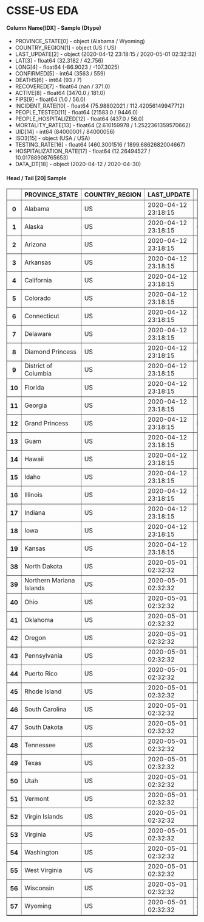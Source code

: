 # CSSE-US EDA 

#### Column Name[IDX] - Sample (Dtype) 
- PROVINCE_STATE[0] - object (Alabama / Wyoming) 
- COUNTRY_REGION[1] - object (US / US) 
- LAST_UPDATE[2] - object (2020-04-12 23:18:15 / 2020-05-01 02:32:32) 
- LAT[3] - float64 (32.3182 / 42.756) 
- LONG[4] - float64 (-86.9023 / -107.3025) 
- CONFIRMED[5] - int64 (3563 / 559) 
- DEATHS[6] - int64 (93 / 7) 
- RECOVERED[7] - float64 (nan / 371.0) 
- ACTIVE[8] - float64 (3470.0 / 181.0) 
- FIPS[9] - float64 (1.0 / 56.0) 
- INCIDENT_RATE[10] - float64 (75.98802021 / 112.42056149947712) 
- PEOPLE_TESTED[11] - float64 (21583.0 / 9446.0) 
- PEOPLE_HOSPITALIZED[12] - float64 (437.0 / 56.0) 
- MORTALITY_RATE[13] - float64 (2.610159978 / 1.2522361359570662) 
- UID[14] - int64 (84000001 / 84000056) 
- ISO3[15] - object (USA / USA) 
- TESTING_RATE[16] - float64 (460.3001516 / 1899.6862682004667) 
- HOSPITALIZATION_RATE[17] - float64 (12.26494527 / 10.01788908765653) 
- DATA_DT[18] - object (2020-04-12 / 2020-04-30) 


#### Head / Tail [20] Sample 

<table border="1" class="dataframe">
  <thead>
    <tr style="text-align: right;">
      <th></th>
      <th>PROVINCE_STATE</th>
      <th>COUNTRY_REGION</th>
      <th>LAST_UPDATE</th>
      <th>LAT</th>
      <th>LONG</th>
      <th>CONFIRMED</th>
      <th>DEATHS</th>
      <th>RECOVERED</th>
      <th>ACTIVE</th>
      <th>FIPS</th>
      <th>INCIDENT_RATE</th>
      <th>PEOPLE_TESTED</th>
      <th>PEOPLE_HOSPITALIZED</th>
      <th>MORTALITY_RATE</th>
      <th>UID</th>
      <th>ISO3</th>
      <th>TESTING_RATE</th>
      <th>HOSPITALIZATION_RATE</th>
      <th>DATA_DT</th>
    </tr>
  </thead>
  <tbody>
    <tr>
      <th>0</th>
      <td>Alabama</td>
      <td>US</td>
      <td>2020-04-12 23:18:15</td>
      <td>32.3182</td>
      <td>-86.9023</td>
      <td>3563</td>
      <td>93</td>
      <td>NaN</td>
      <td>3470.0</td>
      <td>1.0</td>
      <td>75.988020</td>
      <td>21583.0</td>
      <td>437.0</td>
      <td>2.610160</td>
      <td>84000001</td>
      <td>USA</td>
      <td>460.300152</td>
      <td>12.264945</td>
      <td>2020-04-12</td>
    </tr>
    <tr>
      <th>1</th>
      <td>Alaska</td>
      <td>US</td>
      <td>2020-04-12 23:18:15</td>
      <td>61.3707</td>
      <td>-152.4044</td>
      <td>272</td>
      <td>8</td>
      <td>66.0</td>
      <td>264.0</td>
      <td>2.0</td>
      <td>45.504049</td>
      <td>8038.0</td>
      <td>31.0</td>
      <td>2.941176</td>
      <td>84000002</td>
      <td>USA</td>
      <td>1344.711576</td>
      <td>11.397059</td>
      <td>2020-04-12</td>
    </tr>
    <tr>
      <th>2</th>
      <td>Arizona</td>
      <td>US</td>
      <td>2020-04-12 23:18:15</td>
      <td>33.7298</td>
      <td>-111.4312</td>
      <td>3542</td>
      <td>115</td>
      <td>NaN</td>
      <td>3427.0</td>
      <td>4.0</td>
      <td>48.662422</td>
      <td>42109.0</td>
      <td>NaN</td>
      <td>3.246753</td>
      <td>84000004</td>
      <td>USA</td>
      <td>578.522286</td>
      <td>NaN</td>
      <td>2020-04-12</td>
    </tr>
    <tr>
      <th>3</th>
      <td>Arkansas</td>
      <td>US</td>
      <td>2020-04-12 23:18:15</td>
      <td>34.9697</td>
      <td>-92.3731</td>
      <td>1280</td>
      <td>27</td>
      <td>367.0</td>
      <td>1253.0</td>
      <td>5.0</td>
      <td>49.439423</td>
      <td>19722.0</td>
      <td>130.0</td>
      <td>2.109375</td>
      <td>84000005</td>
      <td>USA</td>
      <td>761.753354</td>
      <td>10.156250</td>
      <td>2020-04-12</td>
    </tr>
    <tr>
      <th>4</th>
      <td>California</td>
      <td>US</td>
      <td>2020-04-12 23:18:15</td>
      <td>36.1162</td>
      <td>-119.6816</td>
      <td>22795</td>
      <td>640</td>
      <td>NaN</td>
      <td>22155.0</td>
      <td>6.0</td>
      <td>58.137726</td>
      <td>190328.0</td>
      <td>5234.0</td>
      <td>2.812020</td>
      <td>84000006</td>
      <td>USA</td>
      <td>485.423868</td>
      <td>22.961176</td>
      <td>2020-04-12</td>
    </tr>
    <tr>
      <th>5</th>
      <td>Colorado</td>
      <td>US</td>
      <td>2020-04-12 23:18:15</td>
      <td>39.0598</td>
      <td>-105.3111</td>
      <td>7307</td>
      <td>289</td>
      <td>NaN</td>
      <td>7018.0</td>
      <td>8.0</td>
      <td>128.943729</td>
      <td>34873.0</td>
      <td>1376.0</td>
      <td>3.955112</td>
      <td>84000008</td>
      <td>USA</td>
      <td>615.389991</td>
      <td>18.831258</td>
      <td>2020-04-12</td>
    </tr>
    <tr>
      <th>6</th>
      <td>Connecticut</td>
      <td>US</td>
      <td>2020-04-12 23:18:15</td>
      <td>41.5978</td>
      <td>-72.7554</td>
      <td>12035</td>
      <td>554</td>
      <td>NaN</td>
      <td>11481.0</td>
      <td>9.0</td>
      <td>337.560483</td>
      <td>41220.0</td>
      <td>1654.0</td>
      <td>4.603241</td>
      <td>84000009</td>
      <td>USA</td>
      <td>1156.148159</td>
      <td>13.743249</td>
      <td>2020-04-12</td>
    </tr>
    <tr>
      <th>7</th>
      <td>Delaware</td>
      <td>US</td>
      <td>2020-04-12 23:18:15</td>
      <td>39.3185</td>
      <td>-75.5071</td>
      <td>1625</td>
      <td>35</td>
      <td>191.0</td>
      <td>1590.0</td>
      <td>10.0</td>
      <td>166.878217</td>
      <td>11103.0</td>
      <td>190.0</td>
      <td>2.153846</td>
      <td>84000010</td>
      <td>USA</td>
      <td>1140.214672</td>
      <td>11.692308</td>
      <td>2020-04-12</td>
    </tr>
    <tr>
      <th>8</th>
      <td>Diamond Princess</td>
      <td>US</td>
      <td>2020-04-12 23:18:15</td>
      <td>NaN</td>
      <td>NaN</td>
      <td>49</td>
      <td>0</td>
      <td>0.0</td>
      <td>49.0</td>
      <td>888.0</td>
      <td>NaN</td>
      <td>NaN</td>
      <td>NaN</td>
      <td>0.000000</td>
      <td>84088888</td>
      <td>USA</td>
      <td>NaN</td>
      <td>NaN</td>
      <td>2020-04-12</td>
    </tr>
    <tr>
      <th>9</th>
      <td>District of Columbia</td>
      <td>US</td>
      <td>2020-04-12 23:18:15</td>
      <td>38.8974</td>
      <td>-77.0268</td>
      <td>1875</td>
      <td>50</td>
      <td>493.0</td>
      <td>1825.0</td>
      <td>11.0</td>
      <td>265.675190</td>
      <td>10640.0</td>
      <td>NaN</td>
      <td>2.666667</td>
      <td>84000011</td>
      <td>USA</td>
      <td>1507.618148</td>
      <td>NaN</td>
      <td>2020-04-12</td>
    </tr>
    <tr>
      <th>10</th>
      <td>Florida</td>
      <td>US</td>
      <td>2020-04-12 23:18:15</td>
      <td>27.7663</td>
      <td>-81.6868</td>
      <td>19895</td>
      <td>461</td>
      <td>NaN</td>
      <td>19434.0</td>
      <td>12.0</td>
      <td>93.700227</td>
      <td>182753.0</td>
      <td>2772.0</td>
      <td>2.317165</td>
      <td>84000012</td>
      <td>USA</td>
      <td>860.718651</td>
      <td>13.933149</td>
      <td>2020-04-12</td>
    </tr>
    <tr>
      <th>11</th>
      <td>Georgia</td>
      <td>US</td>
      <td>2020-04-12 23:18:15</td>
      <td>33.0406</td>
      <td>-83.6431</td>
      <td>12452</td>
      <td>433</td>
      <td>NaN</td>
      <td>12019.0</td>
      <td>13.0</td>
      <td>122.808141</td>
      <td>54453.0</td>
      <td>2505.0</td>
      <td>3.477353</td>
      <td>84000013</td>
      <td>USA</td>
      <td>537.043983</td>
      <td>20.117250</td>
      <td>2020-04-12</td>
    </tr>
    <tr>
      <th>12</th>
      <td>Grand Princess</td>
      <td>US</td>
      <td>2020-04-12 23:18:15</td>
      <td>NaN</td>
      <td>NaN</td>
      <td>103</td>
      <td>0</td>
      <td>0.0</td>
      <td>103.0</td>
      <td>999.0</td>
      <td>NaN</td>
      <td>NaN</td>
      <td>NaN</td>
      <td>0.000000</td>
      <td>84099999</td>
      <td>USA</td>
      <td>NaN</td>
      <td>NaN</td>
      <td>2020-04-12</td>
    </tr>
    <tr>
      <th>13</th>
      <td>Guam</td>
      <td>US</td>
      <td>2020-04-12 23:18:15</td>
      <td>13.4443</td>
      <td>144.7937</td>
      <td>133</td>
      <td>5</td>
      <td>58.0</td>
      <td>128.0</td>
      <td>66.0</td>
      <td>80.984479</td>
      <td>826.0</td>
      <td>13.0</td>
      <td>3.759398</td>
      <td>316</td>
      <td>GUM</td>
      <td>502.956238</td>
      <td>9.774436</td>
      <td>2020-04-12</td>
    </tr>
    <tr>
      <th>14</th>
      <td>Hawaii</td>
      <td>US</td>
      <td>2020-04-12 23:18:15</td>
      <td>21.0943</td>
      <td>-157.4983</td>
      <td>499</td>
      <td>9</td>
      <td>300.0</td>
      <td>490.0</td>
      <td>15.0</td>
      <td>35.245440</td>
      <td>17968.0</td>
      <td>44.0</td>
      <td>1.803607</td>
      <td>84000015</td>
      <td>USA</td>
      <td>1269.118355</td>
      <td>8.817635</td>
      <td>2020-04-12</td>
    </tr>
    <tr>
      <th>15</th>
      <td>Idaho</td>
      <td>US</td>
      <td>2020-04-12 23:18:15</td>
      <td>44.2405</td>
      <td>-114.4788</td>
      <td>1407</td>
      <td>27</td>
      <td>NaN</td>
      <td>1380.0</td>
      <td>16.0</td>
      <td>87.364335</td>
      <td>14308.0</td>
      <td>131.0</td>
      <td>1.918977</td>
      <td>84000016</td>
      <td>USA</td>
      <td>888.421400</td>
      <td>9.310590</td>
      <td>2020-04-12</td>
    </tr>
    <tr>
      <th>16</th>
      <td>Illinois</td>
      <td>US</td>
      <td>2020-04-12 23:18:15</td>
      <td>40.3495</td>
      <td>-88.9861</td>
      <td>20852</td>
      <td>720</td>
      <td>NaN</td>
      <td>20132.0</td>
      <td>17.0</td>
      <td>177.680782</td>
      <td>100735.0</td>
      <td>3680.0</td>
      <td>3.452906</td>
      <td>84000017</td>
      <td>USA</td>
      <td>858.367234</td>
      <td>17.648187</td>
      <td>2020-04-12</td>
    </tr>
    <tr>
      <th>17</th>
      <td>Indiana</td>
      <td>US</td>
      <td>2020-04-12 23:18:15</td>
      <td>39.8494</td>
      <td>-86.2583</td>
      <td>7928</td>
      <td>343</td>
      <td>NaN</td>
      <td>7585.0</td>
      <td>18.0</td>
      <td>121.149255</td>
      <td>42489.0</td>
      <td>NaN</td>
      <td>4.326438</td>
      <td>84000018</td>
      <td>USA</td>
      <td>649.282380</td>
      <td>NaN</td>
      <td>2020-04-12</td>
    </tr>
    <tr>
      <th>18</th>
      <td>Iowa</td>
      <td>US</td>
      <td>2020-04-12 23:18:15</td>
      <td>42.0115</td>
      <td>-93.2105</td>
      <td>1587</td>
      <td>41</td>
      <td>674.0</td>
      <td>1546.0</td>
      <td>19.0</td>
      <td>60.556040</td>
      <td>17592.0</td>
      <td>129.0</td>
      <td>2.583491</td>
      <td>84000019</td>
      <td>USA</td>
      <td>671.267705</td>
      <td>8.128544</td>
      <td>2020-04-12</td>
    </tr>
    <tr>
      <th>19</th>
      <td>Kansas</td>
      <td>US</td>
      <td>2020-04-12 23:18:15</td>
      <td>38.5266</td>
      <td>-96.7265</td>
      <td>1344</td>
      <td>56</td>
      <td>NaN</td>
      <td>1288.0</td>
      <td>20.0</td>
      <td>55.116121</td>
      <td>13253.0</td>
      <td>298.0</td>
      <td>4.166667</td>
      <td>84000020</td>
      <td>USA</td>
      <td>543.492525</td>
      <td>22.172619</td>
      <td>2020-04-12</td>
    </tr>
    <tr>
      <th>38</th>
      <td>North Dakota</td>
      <td>US</td>
      <td>2020-05-01 02:32:32</td>
      <td>47.5289</td>
      <td>-99.7840</td>
      <td>1067</td>
      <td>19</td>
      <td>458.0</td>
      <td>590.0</td>
      <td>38.0</td>
      <td>175.951242</td>
      <td>27460.0</td>
      <td>85.0</td>
      <td>1.780694</td>
      <td>84000038</td>
      <td>USA</td>
      <td>4528.229703</td>
      <td>7.966261</td>
      <td>2020-04-30</td>
    </tr>
    <tr>
      <th>39</th>
      <td>Northern Mariana Islands</td>
      <td>US</td>
      <td>2020-05-01 02:32:32</td>
      <td>15.0979</td>
      <td>145.6739</td>
      <td>14</td>
      <td>2</td>
      <td>12.0</td>
      <td>0.0</td>
      <td>69.0</td>
      <td>25.388075</td>
      <td>599.0</td>
      <td>NaN</td>
      <td>14.285714</td>
      <td>580</td>
      <td>MNP</td>
      <td>1086.246917</td>
      <td>NaN</td>
      <td>2020-04-30</td>
    </tr>
    <tr>
      <th>40</th>
      <td>Ohio</td>
      <td>US</td>
      <td>2020-05-01 02:32:32</td>
      <td>40.3888</td>
      <td>-82.7649</td>
      <td>18027</td>
      <td>976</td>
      <td>0.0</td>
      <td>17051.0</td>
      <td>39.0</td>
      <td>161.331894</td>
      <td>133890.0</td>
      <td>3533.0</td>
      <td>5.414101</td>
      <td>84000039</td>
      <td>USA</td>
      <td>1198.243042</td>
      <td>19.598380</td>
      <td>2020-04-30</td>
    </tr>
    <tr>
      <th>41</th>
      <td>Oklahoma</td>
      <td>US</td>
      <td>2020-05-01 02:32:32</td>
      <td>35.5653</td>
      <td>-96.9289</td>
      <td>3618</td>
      <td>222</td>
      <td>2401.0</td>
      <td>995.0</td>
      <td>40.0</td>
      <td>98.916403</td>
      <td>63422.0</td>
      <td>703.0</td>
      <td>6.135987</td>
      <td>84000040</td>
      <td>USA</td>
      <td>1733.962447</td>
      <td>19.430625</td>
      <td>2020-04-30</td>
    </tr>
    <tr>
      <th>42</th>
      <td>Oregon</td>
      <td>US</td>
      <td>2020-05-01 02:32:32</td>
      <td>44.5720</td>
      <td>-122.0709</td>
      <td>2510</td>
      <td>103</td>
      <td>0.0</td>
      <td>2407.0</td>
      <td>41.0</td>
      <td>62.639223</td>
      <td>56032.0</td>
      <td>578.0</td>
      <td>4.103586</td>
      <td>84000041</td>
      <td>USA</td>
      <td>1398.327059</td>
      <td>23.027888</td>
      <td>2020-04-30</td>
    </tr>
    <tr>
      <th>43</th>
      <td>Pennsylvania</td>
      <td>US</td>
      <td>2020-05-01 02:32:32</td>
      <td>40.5908</td>
      <td>-77.2098</td>
      <td>47971</td>
      <td>2475</td>
      <td>0.0</td>
      <td>45496.0</td>
      <td>42.0</td>
      <td>381.100389</td>
      <td>221365.0</td>
      <td>NaN</td>
      <td>5.159367</td>
      <td>84000042</td>
      <td>USA</td>
      <td>1758.610151</td>
      <td>NaN</td>
      <td>2020-04-30</td>
    </tr>
    <tr>
      <th>44</th>
      <td>Puerto Rico</td>
      <td>US</td>
      <td>2020-05-01 02:32:32</td>
      <td>18.2208</td>
      <td>-66.5901</td>
      <td>1539</td>
      <td>92</td>
      <td>0.0</td>
      <td>1447.0</td>
      <td>72.0</td>
      <td>52.464574</td>
      <td>10852.0</td>
      <td>NaN</td>
      <td>5.977908</td>
      <td>630</td>
      <td>PRI</td>
      <td>369.945129</td>
      <td>NaN</td>
      <td>2020-04-30</td>
    </tr>
    <tr>
      <th>45</th>
      <td>Rhode Island</td>
      <td>US</td>
      <td>2020-05-01 02:32:32</td>
      <td>41.6809</td>
      <td>-71.5118</td>
      <td>8621</td>
      <td>266</td>
      <td>461.0</td>
      <td>7894.0</td>
      <td>44.0</td>
      <td>813.792465</td>
      <td>63710.0</td>
      <td>896.0</td>
      <td>3.085489</td>
      <td>84000044</td>
      <td>USA</td>
      <td>6014.002781</td>
      <td>10.393226</td>
      <td>2020-04-30</td>
    </tr>
    <tr>
      <th>46</th>
      <td>South Carolina</td>
      <td>US</td>
      <td>2020-05-01 02:32:32</td>
      <td>33.8569</td>
      <td>-80.9450</td>
      <td>6095</td>
      <td>244</td>
      <td>3252.0</td>
      <td>2599.0</td>
      <td>45.0</td>
      <td>120.933140</td>
      <td>56512.0</td>
      <td>1000.0</td>
      <td>4.003281</td>
      <td>84000045</td>
      <td>USA</td>
      <td>1121.275403</td>
      <td>16.406891</td>
      <td>2020-04-30</td>
    </tr>
    <tr>
      <th>47</th>
      <td>South Dakota</td>
      <td>US</td>
      <td>2020-05-01 02:32:32</td>
      <td>44.2998</td>
      <td>-99.4388</td>
      <td>2449</td>
      <td>17</td>
      <td>1573.0</td>
      <td>859.0</td>
      <td>46.0</td>
      <td>332.793399</td>
      <td>17028.0</td>
      <td>173.0</td>
      <td>0.694161</td>
      <td>84000046</td>
      <td>USA</td>
      <td>2313.926500</td>
      <td>7.064108</td>
      <td>2020-04-30</td>
    </tr>
    <tr>
      <th>48</th>
      <td>Tennessee</td>
      <td>US</td>
      <td>2020-05-01 02:32:32</td>
      <td>35.7478</td>
      <td>-86.6923</td>
      <td>10735</td>
      <td>199</td>
      <td>5140.0</td>
      <td>5396.0</td>
      <td>47.0</td>
      <td>163.520428</td>
      <td>168549.0</td>
      <td>1013.0</td>
      <td>1.853749</td>
      <td>84000047</td>
      <td>USA</td>
      <td>2567.415428</td>
      <td>9.436423</td>
      <td>2020-04-30</td>
    </tr>
    <tr>
      <th>49</th>
      <td>Texas</td>
      <td>US</td>
      <td>2020-05-01 02:32:32</td>
      <td>31.0545</td>
      <td>-97.5635</td>
      <td>28727</td>
      <td>812</td>
      <td>12507.0</td>
      <td>15408.0</td>
      <td>48.0</td>
      <td>124.983897</td>
      <td>314790.0</td>
      <td>NaN</td>
      <td>2.826609</td>
      <td>84000048</td>
      <td>USA</td>
      <td>1369.571514</td>
      <td>NaN</td>
      <td>2020-04-30</td>
    </tr>
    <tr>
      <th>50</th>
      <td>Utah</td>
      <td>US</td>
      <td>2020-05-01 02:32:32</td>
      <td>40.1500</td>
      <td>-111.8624</td>
      <td>4672</td>
      <td>46</td>
      <td>1939.0</td>
      <td>2687.0</td>
      <td>49.0</td>
      <td>163.021367</td>
      <td>108501.0</td>
      <td>390.0</td>
      <td>0.984589</td>
      <td>84000049</td>
      <td>USA</td>
      <td>3785.954900</td>
      <td>8.347603</td>
      <td>2020-04-30</td>
    </tr>
    <tr>
      <th>51</th>
      <td>Vermont</td>
      <td>US</td>
      <td>2020-05-01 02:32:32</td>
      <td>44.0459</td>
      <td>-72.7107</td>
      <td>866</td>
      <td>49</td>
      <td>0.0</td>
      <td>817.0</td>
      <td>50.0</td>
      <td>141.829801</td>
      <td>15652.0</td>
      <td>NaN</td>
      <td>5.658199</td>
      <td>84000050</td>
      <td>USA</td>
      <td>2563.418065</td>
      <td>NaN</td>
      <td>2020-04-30</td>
    </tr>
    <tr>
      <th>52</th>
      <td>Virgin Islands</td>
      <td>US</td>
      <td>2020-05-01 02:32:32</td>
      <td>18.3358</td>
      <td>-64.8963</td>
      <td>66</td>
      <td>4</td>
      <td>51.0</td>
      <td>11.0</td>
      <td>78.0</td>
      <td>61.528135</td>
      <td>873.0</td>
      <td>NaN</td>
      <td>6.060606</td>
      <td>850</td>
      <td>VIR</td>
      <td>813.849424</td>
      <td>NaN</td>
      <td>2020-04-30</td>
    </tr>
    <tr>
      <th>53</th>
      <td>Virginia</td>
      <td>US</td>
      <td>2020-05-01 02:32:32</td>
      <td>37.7693</td>
      <td>-78.1700</td>
      <td>15847</td>
      <td>552</td>
      <td>2104.0</td>
      <td>13191.0</td>
      <td>51.0</td>
      <td>200.411522</td>
      <td>91509.0</td>
      <td>3654.0</td>
      <td>3.483309</td>
      <td>84000051</td>
      <td>USA</td>
      <td>1157.282639</td>
      <td>23.057992</td>
      <td>2020-04-30</td>
    </tr>
    <tr>
      <th>54</th>
      <td>Washington</td>
      <td>US</td>
      <td>2020-05-01 02:32:32</td>
      <td>47.4009</td>
      <td>-121.4905</td>
      <td>14327</td>
      <td>814</td>
      <td>0.0</td>
      <td>13513.0</td>
      <td>53.0</td>
      <td>189.776596</td>
      <td>187800.0</td>
      <td>NaN</td>
      <td>5.681580</td>
      <td>84000053</td>
      <td>USA</td>
      <td>2487.613921</td>
      <td>NaN</td>
      <td>2020-04-30</td>
    </tr>
    <tr>
      <th>55</th>
      <td>West Virginia</td>
      <td>US</td>
      <td>2020-05-01 02:32:32</td>
      <td>38.4912</td>
      <td>-80.9545</td>
      <td>1125</td>
      <td>41</td>
      <td>545.0</td>
      <td>539.0</td>
      <td>54.0</td>
      <td>85.034142</td>
      <td>44541.0</td>
      <td>NaN</td>
      <td>3.644444</td>
      <td>84000054</td>
      <td>USA</td>
      <td>3366.671756</td>
      <td>NaN</td>
      <td>2020-04-30</td>
    </tr>
    <tr>
      <th>56</th>
      <td>Wisconsin</td>
      <td>US</td>
      <td>2020-05-01 02:32:32</td>
      <td>44.2685</td>
      <td>-89.6165</td>
      <td>6854</td>
      <td>316</td>
      <td>3352.0</td>
      <td>3186.0</td>
      <td>55.0</td>
      <td>132.455425</td>
      <td>76248.0</td>
      <td>1512.0</td>
      <td>4.610446</td>
      <td>84000055</td>
      <td>USA</td>
      <td>1473.513456</td>
      <td>22.060111</td>
      <td>2020-04-30</td>
    </tr>
    <tr>
      <th>57</th>
      <td>Wyoming</td>
      <td>US</td>
      <td>2020-05-01 02:32:32</td>
      <td>42.7560</td>
      <td>-107.3025</td>
      <td>559</td>
      <td>7</td>
      <td>371.0</td>
      <td>181.0</td>
      <td>56.0</td>
      <td>112.420561</td>
      <td>9446.0</td>
      <td>56.0</td>
      <td>1.252236</td>
      <td>84000056</td>
      <td>USA</td>
      <td>1899.686268</td>
      <td>10.017889</td>
      <td>2020-04-30</td>
    </tr>
  </tbody>
</table>